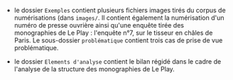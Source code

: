 - le dossier `Exemples` contient plusieurs fichiers images tirés du corpus de numérisations (dans `images/`. Il contient également la numérisation d'un numéro de presse ouvrière ainsi qu'une enquête tirée des monographies de Le Play : l'enquête n°7, sur le tisseur en châles de Paris. Le sous-dossier `problématique` contient trois cas de prise de vue problématique. 

- le dossier `Elements d'analyse` contient le bilan régidé dans le cadre de l'analyse de la structure des monographies de Le Play. 

